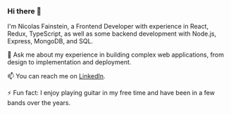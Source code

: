 ### Hi there 👋
I'm Nicolas Fainstein, a Frontend Developer with experience in React, Redux, TypeScript, as well as some backend development with Node.js, Express, MongoDB, and SQL.

💬 Ask me about my experience in building complex web applications, from design to implementation and deployment.

📫 You can reach me on [LinkedIn](https://linkedin.com/in/fainstein).

⚡ Fun fact: I enjoy playing guitar in my free time and have been in a few bands over the years.
